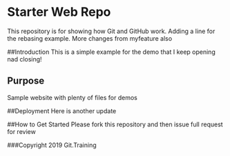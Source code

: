 # Starter Web Repo

This repository is for showing how Git and GitHub work. Adding a line for the rebasing example. More changes from myfeature also

##Introduction
This is a simple example for the demo that I keep opening nad closing!

## Purpose

Sample website with plenty of files for demos

##Deployment
Here is another update

##How to Get Started
Please fork this repository and then issue full request for review

###Copyright
2019 Git.Training